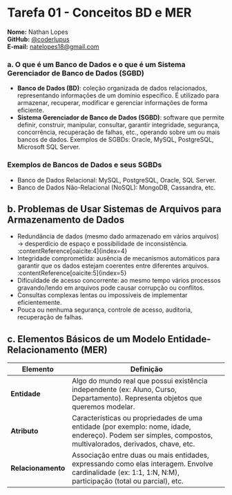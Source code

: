 # Tarefa 01 - Conceitos BD e MER

**Nome:** Nathan Lopes  
**GitHub:** [@coderlupus](https://github.com/coderlupus)  
**E-mail:** natelopes18@gmail.com

### a. O que é um Banco de Dados e o que é um Sistema Gerenciador de Banco de Dados (SGBD)

- **Banco de Dados (BD)**: coleção organizada de dados relacionados, representando informações de um domínio específico. É utilizado para armazenar, recuperar, modificar e gerenciar informações de forma eficiente.
- **Sistema Gerenciador de Banco de Dados (SGBD)**: software que permite definir, construir, manipular, consultar, garantir integridade, segurança, concorrência, recuperação de falhas, etc., operando sobre um ou mais bancos de dados. Exemplos de SGBDs: Oracle, MySQL, PostgreSQL, Microsoft SQL Server.

### Exemplos de Bancos de Dados e seus SGBDs

- Banco de Dados Relacional: MySQL, PostgreSQL, Oracle, SQL Server.
- Banco de Dados Não-Relacional (NoSQL): MongoDB, Cassandra, etc.

## b. Problemas de Usar Sistemas de Arquivos para Armazenamento de Dados

- Redundância de dados (mesmo dado armazenado em vários arquivos) → desperdício de espaço e possibilidade de inconsistência. :contentReference[oaicite:4]{index=4}  
- Integridade comprometida: ausência de mecanismos automáticos para garantir que os dados estejam coerentes entre diferentes arquivos. :contentReference[oaicite:5]{index=5}  
- Dificuldade de acesso concorrente: ao mesmo tempo vários processos gravando/lendo em arquivos pode causar corrupção ou conflitos.  
- Consultas complexas lentas ou impossíveis de implementar eficientemente.  
- Pouca ou nenhuma segurança, controle de acesso, auditoria, recuperação de falhas.

## c. Elementos Básicos de um Modelo Entidade-Relacionamento (MER)

| Elemento | Definição |
|---|---|
| **Entidade** | Algo do mundo real que possui existência independente (ex: Aluno, Curso, Departamento). Representa objetos que queremos modelar. |
| **Atributo** | Características ou propriedades de uma entidade (por exemplo: nome, idade, endereço). Podem ser simples, compostos, multivalorados, derivados, chave, etc. |
| **Relacionamento** | Associação entre duas ou mais entidades, expressando como elas interagem. Envolve cardinalidade (ex: 1:1, 1:N, N:M), participação (total ou parcial), etc. |
